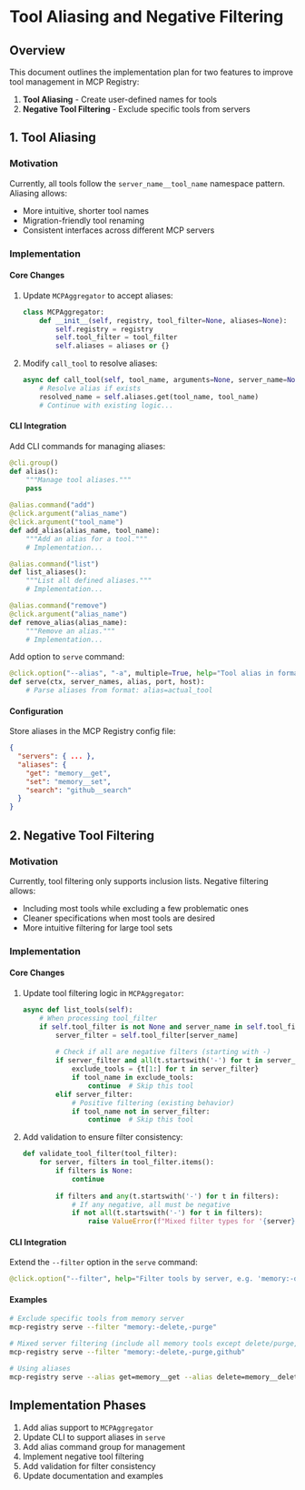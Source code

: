 # Tool Aliasing and Negative Filtering

## Overview

This document outlines the implementation plan for two features to improve tool management in MCP Registry:

1. **Tool Aliasing** - Create user-defined names for tools
2. **Negative Tool Filtering** - Exclude specific tools from servers

## 1. Tool Aliasing

### Motivation

Currently, all tools follow the `server_name__tool_name` namespace pattern. Aliasing allows:
- More intuitive, shorter tool names
- Migration-friendly tool renaming
- Consistent interfaces across different MCP servers

### Implementation

#### Core Changes

1. Update `MCPAggregator` to accept aliases:
   ```python
   class MCPAggregator:
       def __init__(self, registry, tool_filter=None, aliases=None):
           self.registry = registry
           self.tool_filter = tool_filter
           self.aliases = aliases or {}
   ```

2. Modify `call_tool` to resolve aliases:
   ```python
   async def call_tool(self, tool_name, arguments=None, server_name=None):
       # Resolve alias if exists
       resolved_name = self.aliases.get(tool_name, tool_name)
       # Continue with existing logic...
   ```

#### CLI Integration

Add CLI commands for managing aliases:

```python
@cli.group()
def alias():
    """Manage tool aliases."""
    pass
    
@alias.command("add")
@click.argument("alias_name")
@click.argument("tool_name")
def add_alias(alias_name, tool_name):
    """Add an alias for a tool."""
    # Implementation...

@alias.command("list")
def list_aliases():
    """List all defined aliases."""
    # Implementation...

@alias.command("remove")
@click.argument("alias_name")
def remove_alias(alias_name):
    """Remove an alias."""
    # Implementation...
```

Add option to `serve` command:
```python
@click.option("--alias", "-a", multiple=True, help="Tool alias in format 'alias=actual_tool'")
def serve(ctx, server_names, alias, port, host):
    # Parse aliases from format: alias=actual_tool
```

#### Configuration

Store aliases in the MCP Registry config file:
```json
{
  "servers": { ... },
  "aliases": {
    "get": "memory__get",
    "set": "memory__set",
    "search": "github__search"
  }
}
```

## 2. Negative Tool Filtering

### Motivation

Currently, tool filtering only supports inclusion lists. Negative filtering allows:
- Including most tools while excluding a few problematic ones
- Cleaner specifications when most tools are desired
- More intuitive filtering for large tool sets

### Implementation

#### Core Changes

1. Update tool filtering logic in `MCPAggregator`:
   ```python
   async def list_tools(self):
       # When processing tool_filter
       if self.tool_filter is not None and server_name in self.tool_filter:
           server_filter = self.tool_filter[server_name]
           
           # Check if all are negative filters (starting with -)
           if server_filter and all(t.startswith('-') for t in server_filter):
               exclude_tools = {t[1:] for t in server_filter}
               if tool_name in exclude_tools:
                   continue  # Skip this tool
           elif server_filter:
               # Positive filtering (existing behavior)
               if tool_name not in server_filter:
                   continue  # Skip this tool
   ```

2. Add validation to ensure filter consistency:
   ```python
   def validate_tool_filter(tool_filter):
       for server, filters in tool_filter.items():
           if filters is None:
               continue
               
           if filters and any(t.startswith('-') for t in filters):
               # If any negative, all must be negative
               if not all(t.startswith('-') for t in filters):
                   raise ValueError(f"Mixed filter types for '{server}'. Use either all positive or all negative filters.")
   ```

#### CLI Integration

Extend the `--filter` option in the `serve` command:
```python
@click.option("--filter", help="Filter tools by server, e.g. 'memory:-delete,-purge,github'")
```

#### Examples

```bash
# Exclude specific tools from memory server
mcp-registry serve --filter "memory:-delete,-purge"

# Mixed server filtering (include all memory tools except delete/purge, include github)
mcp-registry serve --filter "memory:-delete,-purge,github"

# Using aliases
mcp-registry serve --alias get=memory__get --alias delete=memory__delete
```

## Implementation Phases

1. Add alias support to `MCPAggregator`
2. Update CLI to support aliases in `serve`
3. Add alias command group for management
4. Implement negative tool filtering
5. Add validation for filter consistency
6. Update documentation and examples